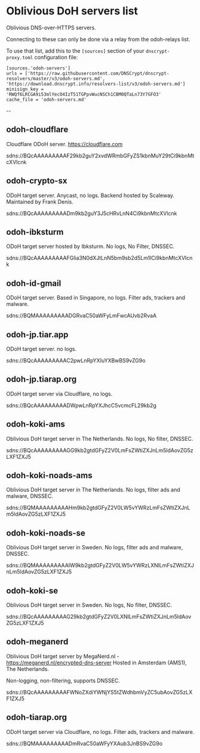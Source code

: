 # Oblivious DoH servers list

Oblivious DNS-over-HTTPS servers.

Connecting to these can only be done via a relay from the odoh-relays list.

To use that list, add this to the `[sources]` section of your `dnscrypt-proxy.toml` configuration file:

    [sources.'odoh-servers']
    urls = ['https://raw.githubusercontent.com/DNSCrypt/dnscrypt-resolvers/master/v3/odoh-servers.md', 'https://download.dnscrypt.info/resolvers-list/v3/odoh-servers.md']
    minisign_key = 'RWQf6LRCGA9i53mlYecO4IzT51TGPpvWucNSCh1CBM0QTaLn73Y7GFO3'
    cache_file = 'odoh-servers.md'

--


## odoh-cloudflare

Cloudflare ODoH server.
https://cloudflare.com

sdns://BQcAAAAAAAAAF29kb2guY2xvdWRmbGFyZS1kbnMuY29tCi9kbnMtcXVlcnk


## odoh-crypto-sx

ODoH target server. Anycast, no logs.
Backend hosted by Scaleway. Maintained by Frank Denis.

sdns://BQcAAAAAAAAADm9kb2guY3J5cHRvLnN4Ci9kbnMtcXVlcnk


## odoh-ibksturm

ODoH target server hosted by Ibksturm. No logs, No Filter, DNSSEC.

sdns://BQcAAAAAAAAAFGlia3N0dXJtLnN5bm9sb2d5Lm1lCi9kbnMtcXVlcnk


## odoh-id-gmail

ODoH target server. Based in Singapore, no logs.
Filter ads, trackers and malware.

sdns://BQMAAAAAAAAADGRvaC50aWFyLmFwcAUvb2RvaA


## odoh-jp.tiar.app

ODoH target server. no logs.

sdns://BQcAAAAAAAAAC2pwLnRpYXIuYXBwBS9vZG9o


## odoh-jp.tiarap.org

ODoH target server via Cloudflare, no logs.

sdns://BQcAAAAAAAAADWpwLnRpYXJhcC5vcmcFL29kb2g


## odoh-koki-ams

Oblivious DoH target server in The Netherlands. No logs, No filter, DNSSEC.

sdns://BQcAAAAAAAAAGG9kb2gtdGFyZ2V0LmFsZWtiZXJnLm5ldAovZG5zLXF1ZXJ5


## odoh-koki-noads-ams

Oblivious DoH target server in The Netherlands. No logs, filter ads and malware, DNSSEC.

sdns://BQMAAAAAAAAAHm9kb2gtdGFyZ2V0LW5vYWRzLmFsZWtiZXJnLm5ldAovZG5zLXF1ZXJ5


## odoh-koki-noads-se

Oblivious DoH target server in Sweden. No logs, filter ads and malware, DNSSEC.

sdns://BQMAAAAAAAAAIW9kb2gtdGFyZ2V0LW5vYWRzLXNlLmFsZWtiZXJnLm5ldAovZG5zLXF1ZXJ5


## odoh-koki-se

Oblivious DoH target server in Sweden. No logs, No filter, DNSSEC.

sdns://BQcAAAAAAAAAG29kb2gtdGFyZ2V0LXNlLmFsZWtiZXJnLm5ldAovZG5zLXF1ZXJ5


## odoh-meganerd

Oblivious DoH target server by MegaNerd.nl - https://meganerd.nl/encrypted-dns-server Hosted in Amsterdam (AMS1), The Netherlands.

Non-logging, non-filtering, supports DNSSEC.

sdns://BQcAAAAAAAAAFWNoZXdiYWNjYS5tZWdhbmVyZC5ubAovZG5zLXF1ZXJ5


## odoh-tiarap.org

ODoH target server via Cloudflare, no logs.
Filter ads, trackers and malware.

sdns://BQMAAAAAAAAADmRvaC50aWFyYXAub3JnBS9vZG9o

